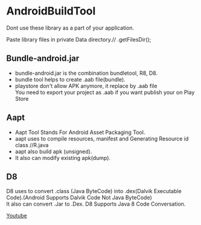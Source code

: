 # AndroidBuildTool

Dont use these library as a part of your application.<br>

Paste library files in private Data directory.// .getFilesDir();


<h2>Bundle-android.jar</h2>
<ul>
  <li>bundle-android.jar is the combination bundletool, R8, D8.</li>
  <li>bundle tool helps to create .aab file(bundle).</li>
  <li>playstore don't allow APK anymore, it replace by .aab file<br>
  You need to export your project as .aab if you want publish your on Play Store</li>
</ul>
  
<h2>Aapt</h2> <ul>
<li>Aapt Tool Stands For Android Asset Packaging Tool.</li>
<li>aapt uses to compile resources, manifest and Generating Resource id class //R.java</li>
<li>aapt also build apk (unsigned).</li>
<li>It also can modify existing apk(dump).</li>
</ul>

<h2>D8</h2>
D8 uses to convert .class (Java ByteCode) into .dex(Dalvik Executable Code).(Android Supports Dalvik Code Not Java ByteCode)<br>
It also can convert .Jar to .Dex.
D8 Supports Java 8 Code Conversation.

<a href="https://youtube.com/@I-D0NT-KNOW">Youtube</a>
